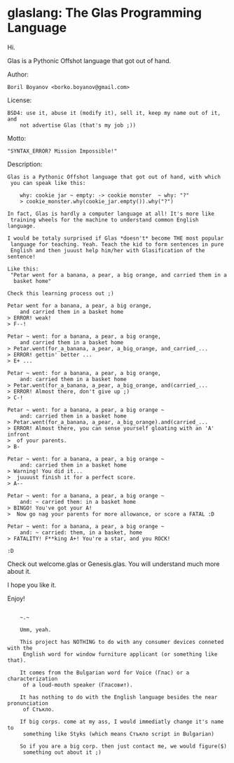 glaslang: The Glas Programming Language
========

Hi.

Glas is a Pythonic Offshot language that got out of hand.

Author: 

    Boril Boyanov <borko.boyanov@gmail.com>

License: 

    BSD4: use it, abuse it (modify it), sell it, keep my name out of it, and 
        not advertise Glas (that's my job ;))

Motto:
 
    "SYNTAX_ERROR? Mission Impossible!"


Description:

    Glas is a Pythonic Offshot language that got out of hand, with which 
     you can speak like this: 
     
        why: cookie jar ~ empty: -> cookie monster  ~ why: "?"
        > cookie_monster.why(cookie_jar.empty()).why("?")
        
    In fact, Glas is hardly a computer language at all! It's more like 
     training wheels for the machine to understand common English language.
     
    I would be totaly surprised if Glas *doesn't* become THE most popular
     language for teaching. Yeah. Teach the kid to form sentences in pure 
     English and then juuust help him/her with Glasification of the sentence!
    
    Like this:
     "Petar went for a banana, a pear, a big orange, and carried them in a 
      basket home"
      
    Check this learning process out ;)
    
    Petar went for a banana, a pear, a big orange, 
        and carried them in a basket home
    > ERROR! weak! 
    > F--!
     
    Petar ~ went: for a banana, a pear, a big orange, 
        and carried them in a basket home
    > Petar.went(for_a_banana, a_pear, a_big_orange, and_carried_...
    > ERROR! gettin' better ... 
    > E+ ...
    
    Petar ~ went: for a banana, a pear, a big orange, 
        and: carried them in a basket home
    > Petar.went(for_a_banana, a_pear, a_big_orange, and(carried_...
    > ERROR! Almost there, don't give up ;) 
    > C-!
    
    Petar ~ went: for a banana, a pear, a big orange ~
        and: carried them in a basket home
    > Petar.went(for_a_banana, a_pear, a_big_orange).and(carried_...
    > ERROR! Almost there, you can sense yourself gloating with an 'A' infront 
    >  of your parents. 
    > B-
    
    Petar ~ went: for a banana, a pear, a big orange ~
        and: carried them in a basket home
    > Warning! You did it... 
    >  juuuust finish it for a perfect score. 
    > A--
    
    Petar ~ went: for a banana, a pear, a big orange ~
        and: ~ carried them: in a basket home
    > BINGO! You've got your A! 
    >  Now go nag your parents for more allowance, or score a FATAL :D
    
    Petar ~ went: for a banana, a pear, a big orange ~
        and: ~ carried: them, in a basket, home
    > FATALITY! F**king A+! You're a star, and you ROCK!
    
    :D 
    
Check out welcome.glas or Genesis.glas. You will understand much more about it.

I hope you like it.

Enjoy!

~~~

    ~.~
    
    Umm, yeah. 

    This project has NOTHING to do with any consumer devices conneted with the 
     English word for window furniture applicant (or something like that).

    It comes from the Bulgarian word for Voice (Глас) or a characterization 
     of a loud-mouth speaker (Гласовит).
     
    It has nothing to do with the English language besides the near pronunciation
     of Стъкло.

    If big corps. come at my ass, I would immediatly change it's name to
     something like Styks (which means Стъкло script in Bulgarian)
     
    So if you are a big corp. then just contact me, we would figure($)
     something out about it ;)

